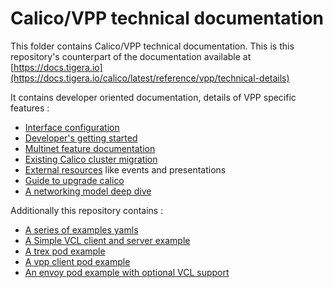 # Calico/VPP technical documentation

This folder contains Calico/VPP technical documentation. This is this repository's counterpart of the documentation available at [https://docs.tigera.io](https://docs.tigera.io/calico/latest/reference/vpp/technical-details)

It contains developer oriented documentation, details of VPP specific features :

- [Interface configuration](config.md)
- [Developer's getting started](developper_guide.md)
- [Multinet feature documentation](multinet.md)
- [Existing Calico cluster migration](migrate_to_calicovpp.md)
- [External resources](events.md) like events and presentations
- [Guide to upgrade calico](upgrading.md)
- [A networking model deep dive](networkmodel.md)

Additionally this repository contains :

- [A series of examples yamls](../test/yaml)
- [A Simple VCL client and server example](../test/yaml/simple-vcl)
- [A trex pod example](../test/yaml/trex)
- [A vpp client pod example](../test/yaml/mvpp)
- [An envoy pod example with optional VCL support](../test/yaml/envoy)
